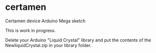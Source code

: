 # certamen
Certamen device Arduino Mega sketch

This is work in progress.

Delete your Arduino "Liquid Crystal" library and put the contents of the NewliquidCrystal.zip in your library folder.